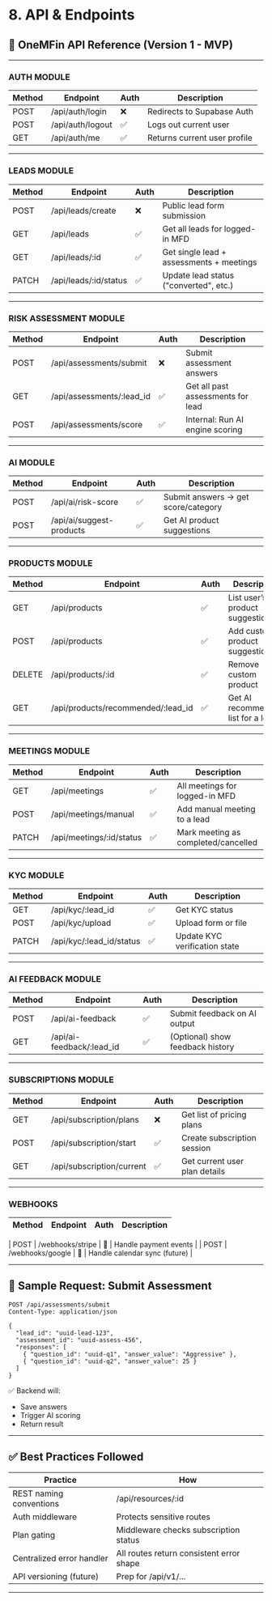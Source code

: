 # 8. API & Endpoints

## **📖 OneMFin API Reference (Version 1 - MVP)**

---

### **AUTH MODULE**

| **Method** | **Endpoint** | **Auth** | **Description** |
| --- | --- | --- | --- |
| POST | /api/auth/login | ❌ | Redirects to Supabase Auth |
| POST | /api/auth/logout | ✅ | Logs out current user |
| GET | /api/auth/me | ✅ | Returns current user profile |

---

### **LEADS MODULE**

| **Method** | **Endpoint** | **Auth** | **Description** |
| --- | --- | --- | --- |
| POST | /api/leads/create | ❌ | Public lead form submission |
| GET | /api/leads | ✅ | Get all leads for logged-in MFD |
| GET | /api/leads/:id | ✅ | Get single lead + assessments + meetings |
| PATCH | /api/leads/:id/status | ✅ | Update lead status ("converted", etc.) |

---

### **RISK ASSESSMENT MODULE**

| **Method** | **Endpoint** | **Auth** | **Description** |
| --- | --- | --- | --- |
| POST | /api/assessments/submit | ❌ | Submit assessment answers |
| GET | /api/assessments/:lead_id | ✅ | Get all past assessments for lead |
| POST | /api/assessments/score | ✅ | Internal: Run AI engine scoring |

---

### **AI MODULE**

| **Method** | **Endpoint** | **Auth** | **Description** |
| --- | --- | --- | --- |
| POST | /api/ai/risk-score | ✅ | Submit answers → get score/category |
| POST | /api/ai/suggest-products | ✅ | Get AI product suggestions |

---

### **PRODUCTS MODULE**

| **Method** | **Endpoint** | **Auth** | **Description** |
| --- | --- | --- | --- |
| GET | /api/products | ✅ | List user’s product suggestions |
| POST | /api/products | ✅ | Add custom product suggestion |
| DELETE | /api/products/:id | ✅ | Remove custom product |
| GET | /api/products/recommended/:lead_id | ✅ | Get AI recommended list for a lead |

---

### **MEETINGS MODULE**

| **Method** | **Endpoint** | **Auth** | **Description** |
| --- | --- | --- | --- |
| GET | /api/meetings | ✅ | All meetings for logged-in MFD |
| POST | /api/meetings/manual | ✅ | Add manual meeting to a lead |
| PATCH | /api/meetings/:id/status | ✅ | Mark meeting as completed/cancelled |

---

### **KYC MODULE**

| **Method** | **Endpoint** | **Auth** | **Description** |
| --- | --- | --- | --- |
| GET | /api/kyc/:lead_id | ✅ | Get KYC status |
| POST | /api/kyc/upload | ✅ | Upload form or file |
| PATCH | /api/kyc/:lead_id/status | ✅ | Update KYC verification state |

---

### **AI FEEDBACK MODULE**

| **Method** | **Endpoint** | **Auth** | **Description** |
| --- | --- | --- | --- |
| POST | /api/ai-feedback | ✅ | Submit feedback on AI output |
| GET | /api/ai-feedback/:lead_id | ✅ | (Optional) show feedback history |

---

### **SUBSCRIPTIONS MODULE**

| **Method** | **Endpoint** | **Auth** | **Description** |
| --- | --- | --- | --- |
| GET | /api/subscription/plans | ❌ | Get list of pricing plans |
| POST | /api/subscription/start | ✅ | Create subscription session |
| GET | /api/subscription/current | ✅ | Get current user plan details |

---

### **WEBHOOKS**

| **Method** | **Endpoint** | **Auth** | **Description** |
| --- | --- | --- | --- |

| POST | /webhooks/stripe | 🔐 | Handle payment events |
| POST | /webhooks/google | 🔐 | Handle calendar sync (future) |

---

## **🧠 Sample Request: Submit Assessment**

```
POST /api/assessments/submit
Content-Type: application/json

{
  "lead_id": "uuid-lead-123",
  "assessment_id": "uuid-assess-456",
  "responses": [
    { "question_id": "uuid-q1", "answer_value": "Aggressive" },
    { "question_id": "uuid-q2", "answer_value": 25 }
  ]
}
```

✅ Backend will:

- Save answers
- Trigger AI scoring
- Return result

---

## **✅ Best Practices Followed**

| **Practice** | **How** |
| --- | --- |
| REST naming conventions | /api/resources/:id |
| Auth middleware | Protects sensitive routes |
| Plan gating | Middleware checks subscription status |
| Centralized error handler | All routes return consistent error shape |
| API versioning (future) | Prep for /api/v1/... |

---